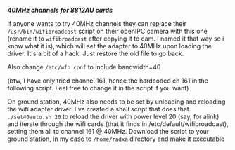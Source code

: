 ***40MHz channels for 8812AU cards***

If anyone wants to try 40MHz channels they can replace their `/usr/bin/wifibroadcast` script on their openIPC camera with this one (rename it to `wifibroadcast` after copying it to cam. I named it that way so i know what it is), which will set the adapter to 40MHz upon loading the driver.  It's a bit of a hack.  Just restore the old file to go back.

Also change `/etc/wfb.conf` to include bandwidth=40

(btw, I have only tried channel 161, hence the hardcoded ch 161 in the following script. Feel free to change it in the script if you want)

On ground station, 40MHz also needs to be set by unloading and reloading the wifi adapter driver.  I've created a shell script that does that.  ```./set40auto.sh 20``` to reload the driver with power level 20 (say, for alink) and iterate through the wifi cards (that it finds in /etc/default/wifibroadcast), setting them all to channel 161 @ 40MHz.  Download the script to your ground station, in my case to `/home/radxa` directory and make it executable
